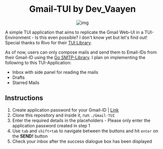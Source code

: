 <div align=center>

# Gmail-TUI by Dev_Vaayen

![img](https://i.imgur.com/Cm7haWl.gif)

</div>

A simple TUI application that aims to replicate the Gmail Web-UI in a TUI-Environment - Is this even possible? I don't know yet but let's find out! Special thanks to Rivo for their [TUI Library](https://github.com/rivo/tview/tree/master).

As of now, users can only compose mails and send them to Email-IDs from their Gmail-ID using the [Go SMTP-Library](https://www.geeksforgeeks.org/sending-email-using-smtp-in-golang/). I plan on implementing the following to this TUI-Application:
- Inbox with side panel for reading the mails
- Drafts
- Starred Mails

## Instructions
1. Create application password for your Gmail-ID | [Link](https://support.google.com/accounts/answer/185833?hl=en)
2. Clone this repository and inside it, run `./Gmail-TUI`
3. Enter the required details in the placeholders - Please only enter the application password created in step 1
4. Use `tab` and `shift+tab` to navigate between the buttons and hit `enter` on the **SEND!** button
5. Check your inbox after the success dialogue box has been displayed 
